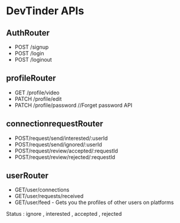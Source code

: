 # DevTinder APIs


## AuthRouter
- POST /signup
- POST /login
- POST /loginout

## profileRouter
- GET /profile/video
- PATCH /profile/edit
- PATCH /profile/password   //Forget password API 


## connectionrequestRouter
- POST/request/send/interested/:userId
- POST/request/send/ignored/:userId
- POST/request/review/accepted/:requestId
- POST/request/review/rejected/:requestId


## userRouter
- GET/user/connections
- GET/user/requests/received
- GET/user/feed - Gets you the profiles of other users on platforms 


 
Status : ignore , interested , accepted , rejected 






